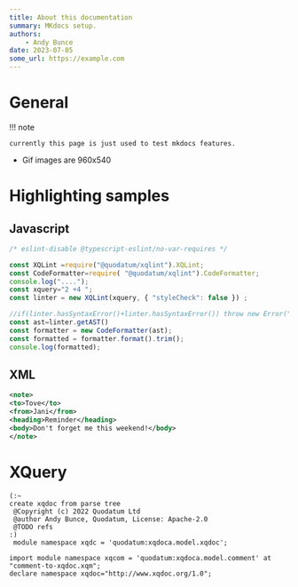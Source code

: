 ```yaml
---
title: About this documentation 
summary: MKdocs setup.
authors:
    - Andy Bunce
date: 2023-07-05
some_url: https://example.com
---
```

# General
!!! note

    currently this page is just used to test mkdocs features.
* Gif images are 960x540

# Highlighting samples
## Javascript
```javascript
/* eslint-disable @typescript-eslint/no-var-requires */

const XQLint =require("@quodatum/xqlint").XQLint;
const CodeFormatter=require( "@quodatum/xqlint").CodeFormatter;
console.log("....");
const xquery="2 +4 ";
const linter = new XQLint(xquery, { "styleCheck": false }) ;

//if(linter.hasSyntaxError()+linter.hasSyntaxError()) throw new Error("XQuery syntax error")
const ast=linter.getAST()
const formatter = new CodeFormatter(ast);
const formatted = formatter.format().trim();
console.log(formatted);
```

## XML
```xml
<note>
<to>Tove</to>
<from>Jani</from>
<heading>Reminder</heading>
<body>Don't forget me this weekend!</body>
</note>
```

# XQuery
```xquery
(:~
create xqdoc from parse tree 
 @Copyright (c) 2022 Quodatum Ltd
 @author Andy Bunce, Quodatum, License: Apache-2.0
 @TODO refs
:)
 module namespace xqdc = 'quodatum:xqdoca.model.xqdoc';

import module namespace xqcom = 'quodatum:xqdoca.model.comment' at "comment-to-xqdoc.xqm";
declare namespace xqdoc="http://www.xqdoc.org/1.0";

```


